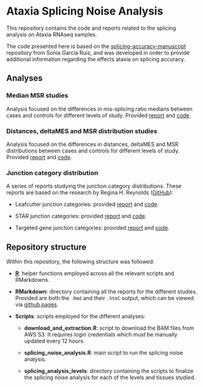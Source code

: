 # Ataxia Splicing Noise Analysis

This repository contains the code and reports related to the splicing analysis on Ataxia RNAseq samples. 

The code presented here is based on the [splicing-accuracy-manuscript](https://github.com/SoniaRuiz/splicing-accuracy-manuscript) repository from Sonia García Ruiz, and was developed in order to provide additional information regarding the effects ataxia on splicing accuracy.

## Analyses

### Median MSR studies

Analysis focused on the differences in mis-splicing ratio medians between cases and controls for different levels of study. Provided [report](https://guillermo1996.github.io/Ataxia_Splicing_Analysis/RMarkdown/Ataxia_Pseudobulk_MedianMSR.html) and [code](https://github.com/guillermo1996/Ataxia_Splicing_Analysis/blob/main/RMarkdown/Ataxia_Pseudobulk_MedianMSR.Rmd).

### Distances, deltaMES and MSR distribution studies

Analysis focused on the differences in distances, deltaMES and MSR distributions between cases and controls for different levels of study. Provided [report](https://guillermo1996.github.io/Ataxia_Splicing_Analysis/RMarkdown/Ataxia_Pseudobulk_Distances.html) and [code](https://github.com/guillermo1996/Ataxia_Splicing_Analysis/blob/main/RMarkdown/Ataxia_Pseudobulk_Distances.Rmd).

### Junction category distribution

A series of reports studying the junction category distributions. These reports are based on the research by Regina H. Reynolds ([GitHub](https://github.com/RHReynolds/LBD-seq-bulk-analyses)):

* Leafcutter junction categories: provided [report](https://guillermo1996.github.io/Ataxia_Splicing_Analysis/RMarkdown/Leafcutter_Junction_categories.html) and [code](https://github.com/guillermo1996/Ataxia_Splicing_Analysis/blob/main/RMarkdown/Leafcutter_Junction_categories.Rmd).

* STAR junction categories: provided [report](https://guillermo1996.github.io/Ataxia_Splicing_Analysis/RMarkdown/STAR_Junction_categories.html) and [code](https://github.com/guillermo1996/Ataxia_Splicing_Analysis/blob/main/RMarkdown/STAR_Junction_categories.Rmd).

* Targeted gene junction categories: provided [report](https://guillermo1996.github.io/Ataxia_Splicing_Analysis/RMarkdown/Gene_Junction_categories.html) and [code](https://github.com/guillermo1996/Ataxia_Splicing_Analysis/blob/main/RMarkdown/Gene_Junction_categories.Rmd).

## Repository structure

Within this repository, the following structure was followed:

* **[R](R/)**: helper functions employed across all the relevant scripts and RMarkdowns.

* **RMarkdown**: directory containing all the reports for the different studies. Provided are both the `.Rmd` and their `.html` output, which can be viewed via [github pages](https://guillermo1996.github.io/Ataxia_Splicing_Analysis/).

* **Scripts**: scripts employed for the different analyses:

  - **download_and_extraction.R**: script to download the BAM files from AWS S3. It requires login credentials which must be manually updated every 12 hours.
  
  - **splicing_noise_analysis.R**: main script to run the splicing noise analysis.
  
  - **splicing_analysis_levels**: directory containing the scripts to finalize the splicing noise analysis for each of the levels and tissues studied.

